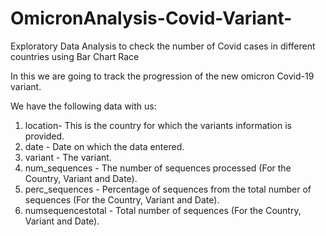 # OmicronAnalysis-Covid-Variant-
Exploratory Data Analysis to check the number of Covid cases in different countries using Bar Chart Race

In this we are going to track the progression of the new omicron Covid-19 variant.

We have the following data with us:
  1) location- This is the country for which the variants information is provided.
  2) date - Date on which the data entered.
  3) variant - The variant.
  4) num_sequences - The number of sequences processed (For the Country, Variant and Date).
  5) perc_sequences - Percentage of sequences from the total number of sequences (For the Country, Variant and Date).
  6) numsequencestotal - Total number of sequences (For the Country, Variant and Date).
  
